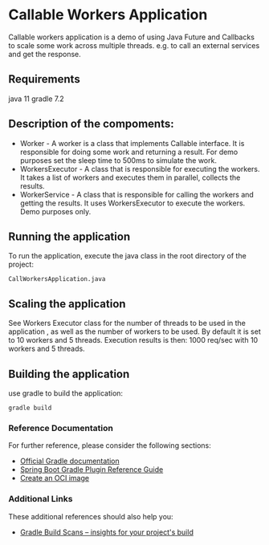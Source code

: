 # Callable Workers Application

Callable workers application is a demo of using Java Future and Callbacks to scale some work across multiple threads. 
e.g. to call an external services and get the response.

## Requirements
java 11
gradle 7.2

## Description of the compoments:
- Worker - A worker is a class that implements Callable interface. It is responsible for doing some work and returning a result. For demo purposes set the sleep time to 500ms to simulate the work.
- WorkersExecutor - A class that is responsible for executing the workers. It takes a list of workers and executes them in parallel, collects the results. 
- WorkerService - A class that is responsible for calling the workers and getting the results. It uses WorkersExecutor to execute the workers. Demo purposes only. 

## Running the application

To run the application, execute the java class in the root directory of the project:
```shell
CallWorkersApplication.java
```

## Scaling the application
See Workers Executor class for the number of threads to be used in the application
, as well as the number of workers to be used. By default it is set to 10 workers and 5 threads. 
Execution results is then: 1000 req/sec with 10 workers and 5 threads.




## Building the application
use gradle to build the application:
```shell
gradle build
```

### Reference Documentation
For further reference, please consider the following sections:

* [Official Gradle documentation](https://docs.gradle.org)
* [Spring Boot Gradle Plugin Reference Guide](https://docs.spring.io/spring-boot/docs/3.3.1/gradle-plugin/reference/html/)
* [Create an OCI image](https://docs.spring.io/spring-boot/docs/3.3.1/gradle-plugin/reference/html/#build-image)

### Additional Links
These additional references should also help you:

* [Gradle Build Scans – insights for your project's build](https://scans.gradle.com#gradle)
